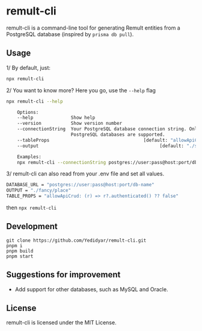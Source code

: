 # remult-cli

remult-cli is a command-line tool for generating Remult entities from a PostgreSQL database (inspired by `prisma db pull`).

## Usage

1/ By default, just:

```bash
npx remult-cli
```

2/ You want to know more? Here you go, use the `--help` flag

```bash
npx remult-cli --help

	Options:
	--help              Show help                                        [boolean]
	--version           Show version number                              [boolean]
	--connectionString  Your PostgreSQL database connection string. Only
						PostgreSQL databases are supported.                         [string]
	--tableProps                                   [default: "allowApiCrud: true"]
	--output                                             [default: "./src/shared"]

	Examples:
	npx remult-cli --connectionString postgres://user:pass@host:port/db-name
```

3/ remult-cli can also read from your .env file and set all values.

```bash
DATABASE_URL = "postgres://user:pass@host:port/db-name"
OUTPUT = "./fancy/place"
TABLE_PROPS = "allowApiCrud: (r) => r?.authenticated() ?? false"
```

then `npx remult-cli`

## Development

```
git clone https://github.com/Yedidyar/remult-cli.git
pnpm i
pnpm build
pnpm start
```

## Suggestions for improvement

- Add support for other databases, such as MySQL and Oracle.

## License

remult-cli is licensed under the MIT License.
